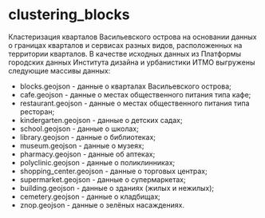 # clustering_blocks
Кластеризация кварталов Васильевского острова на основании данных о границах кварталов и сервисах разных видов, расположенных на территории кварталов.
В качестве исходных данных из Платформы городских данных Института дизайна и урбанистики ИТМО выгружены следующие массивы данных:
- blocks.geojson - данные о кварталах Васильевского острова;
- cafe.geojson - данные о местах общественного питания типа кафе;
- restaurant.geojson - данные о местах общественного питания типа ресторан;
- kindergarten.geojson - данные о детских садах;
- school.geojson - данные о школах;
- library.geojson - данные о библиотеках;
- museum.geojson - данные о музеях;
- pharmacy.geojson - данные об аптеках;
- polyclinic.geojson - данные о поликлинниках;
- shopping_center.geojson - данные о торговых центрах;
- supermarket.geojson - данные о супермаркетах;
- building.geojson - данные о зданиях (жилых и нежилых);
- cemetery.geojson - данные о кладбищах;
- znop.geojson - данные о зелёных насаждениях.
